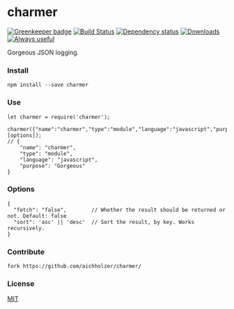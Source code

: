 # charmer

[![Greenkeeper badge](https://badges.greenkeeper.io/aichholzer/charmer.svg)](https://greenkeeper.io/)
[![Build Status](https://travis-ci.org/aichholzer/charmer.svg?branch=master)](https://travis-ci.org/aichholzer/charmer)
[![Dependency status](https://gemnasium.com/badges/github.com/aichholzer/charmer.svg)](https://gemnasium.com/github.com/aichholzer/charmer)
[![Downloads](https://img.shields.io/npm/dt/charmer.svg)](https://www.npmjs.com/package/charmer)
[![Always useful](https://img.shields.io/badge/always-useful-ff6400.svg)](https://github.com/aichholzer/charmer)

Gorgeous JSON logging.


### Install
```
npm install --save charmer
```


### Use
```
let charmer = require('charmer');

charmer({"name":"charmer","type":"module","language":"javascript","purpose":"Gorgeous"}, [options]);
// {
    "name": "charmer",
    "type": "module",
    "language": "javascript",
    "purpose": "Gorgeous"
}
```


### Options
```
{
  "fetch": "false",        // Whether the result should be returned or not. Default: false
  "sort": 'asc' || 'desc'  // Sort the result, by key. Works recursively.
}
```


### Contribute
```
fork https://github.com/aichholzer/charmer/
```


### License

[MIT](https://github.com/aichholzer/charmer/blob/master/LICENSE)
